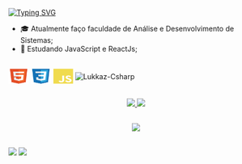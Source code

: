 [![Typing SVG](https://readme-typing-svg.herokuapp.com/?color=3971D4FF&size=35&center=true&vCenter=true&width=1000&lines=Olá,+Meu+Nome+é+Lucas+Rocha;Seja+Bem+Vindo!+:%29)](https://git.io/typing-svg)

- 🎓 Atualmente faço faculdade de Análise e Desenvolvimento de Sistemas;
- 📖 Estudando JavaScript e ReactJs;

<div align="left" style="display: inline_block"><br>    
  <img align="center" alt="Lukkaz-HTML" height="30" width="40" src="https://raw.githubusercontent.com/devicons/devicon/master/icons/html5/html5-original.svg">
  <img align="center" alt="Lukkaz-CSS" height="30" width="40" src="https://raw.githubusercontent.com/devicons/devicon/master/icons/css3/css3-original.svg"> 
  <img align="center" alt="Lukkaz-Js" height="30" width="40" src="https://raw.githubusercontent.com/devicons/devicon/master/icons/javascript/javascript-plain.svg">
  <img align="center" alt="Lukkaz-Csharp" height="30" width="40" src="https://cdn.jsdelivr.net/gh/devicons/devicon/icons/java/java-original.svg"/>  
</div>

##

<div align="center">
  <a href="https://github.com/lukkazrocha">
  <img height="180em" src="https://github-readme-stats.vercel.app/api?username=lukkazrocha&show_icons=true&theme=tokyonight&include_all_commits=true&count_private=true"/>
  <img height="180em" src="https://github-readme-stats.vercel.app/api/top-langs/?username=lukkazrocha&layout=compact&langs_count=7&theme=tokyonight"/>
  </div>
  
  ##
  
  <div align="center">
    <img height="180em" src="http://github-readme-streak-stats.herokuapp.com?user=lukkazrocha&theme=tokyonight"/>
  </div>  
  
  ##

<div> 
  <a href = "mailto:lukkaz_1994@hotmail.com"><img src="https://img.shields.io/badge/Microsoft_Outlook-0078D4?style=for-the-badge&logo=microsoft-outlook&logoColor=white" target="_blank"></a>
  <a href="https://www.linkedin.com/in/lucas-gustavo-souza-rocha-63171a226/" target="_blank"><img src="https://img.shields.io/badge/-LinkedIn-%230077B5?style=for-the-badge&logo=linkedin&logoColor=white" target="_blank"></a>  
</div>
